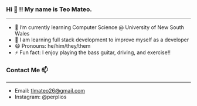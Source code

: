 ### Hi 👋 !! My name is Teo Mateo.

___

- 🌱 I’m currently learning Computer Science @ University of New South Wales
- 💬 I am learning full stack development to improve myself as a developer
- 😄 Pronouns: he/him/they/them
- ⚡ Fun fact: I enjoy playing the bass guitar, driving, and exercise!!  
    
### Contact Me 📫

___

- Email: tlmateo26@gmail.com
- Instagram: @perplios
